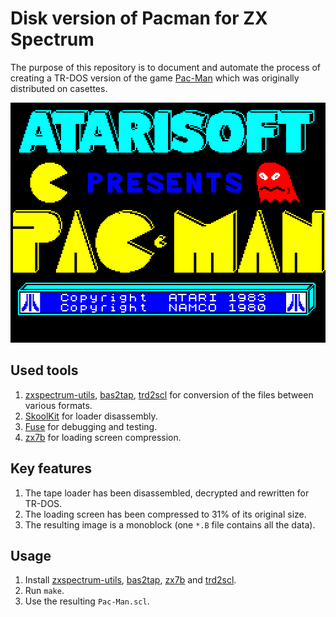 # Disk version of Pacman for ZX Spectrum

The purpose of this repository is to document and automate the process of creating a TR-DOS version of the game [Pac-Man](http://www.worldofspectrum.org/infoseekid.cgi?id=0003581) which was originally distributed on casettes.

<p align="center">
    <img src="https://raw.githubusercontent.com/morozov/pacman/master/png/screen.png" width="512" height="384" alt="Pac-Man">
</p>

## Used tools

1. [zxspectrum-utils](https://sourceforge.net/projects/zxspectrumutils/), [bas2tap](https://github.com/speccyorg/bas2tap), [trd2scl](http://www.worldofspectrum.org/pub/sinclair/tools/generic/trd2scl-1.0.0.tar.gz) for conversion of the files between various formats.
2. [SkoolKit](http://skoolkit.ca/) for loader disassembly.
3. [Fuse](https://sourceforge.net/projects/fuse-emulator/) for debugging and testing.
4. [zx7b](https://github.com/antoniovillena/zx7b) for loading screen compression.

## Key features

1. The tape loader has been disassembled, decrypted and rewritten for TR-DOS.
2. The loading screen has been compressed to 31% of its original size.
3. The resulting image is a monoblock (one `*.B` file contains all the data).

## Usage

1. Install [zxspectrum-utils](https://sourceforge.net/projects/zxspectrumutils/), [bas2tap](https://github.com/speccyorg/bas2tap), [zx7b](https://github.com/antoniovillena/zx7b) and [trd2scl](http://www.worldofspectrum.org/pub/sinclair/tools/generic/trd2scl-1.0.0.tar.gz).
2. Run `make`.
3. Use the resulting `Pac-Man.scl`.
